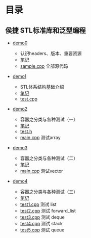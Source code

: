 # 目录

## 侯捷 STL标准库和泛型编程

- [demo0](demo0)
    - 认识headers、版本、重要资源
    - [笔记](demo0/note.md)
    - [sample.cpp](sample.cpp)      全部源代码

- [demo1](demo1) 
    - STL体系结构基础介绍
    - [笔记](demo1/note.md)
    - [test.cpp](demo1/test.cpp)

- [demo2](demo2)
    - 容器之分类与各种测试（一）
    - [笔记](demo2/note.md)
    - [test.h](demo2/test.h)
    - [main.cpp](demo2/main.cpp)    测试array

- [demo3](demo3)
    - 容器之分类与各种测试（二）
    - [笔记](demo3/note.md)
    - [main.cpp](demo3/main.cpp)    测试vector

- [demo4](demo4)
    - 容器之分类与各种测试（三）
    - [笔记](demo4/note.md)
    - [test1.cpp](demo4/test1.cpp)  测试 list
    - [test2.cpp](demo4/test2.cpp)  测试 forward_list
    - [test3.cpp](demo4/test3.cpp)  测试 deque 
    - [test4.cpp](demo4/test4.cpp)  测试 stack 
    - [test5.cpp](demo4/test5.cpp)  测试 queue 